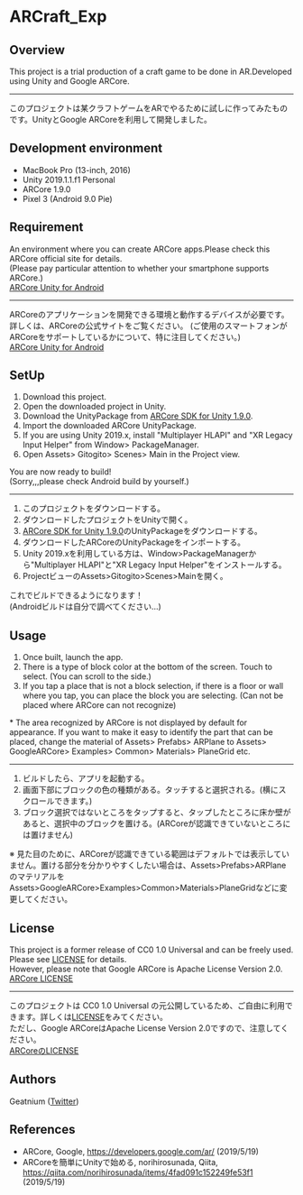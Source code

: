 # ARCraft_Exp

## Overview

This project is a trial production of a craft game to be done in AR.Developed using Unity and Google ARCore.

***

このプロジェクトは某クラフトゲームをARでやるために試しに作ってみたものです。UnityとGoogle ARCoreを利用して開発しました。

## Development environment

* MacBook Pro (13-inch, 2016)
* Unity 2019.1.1.f1 Personal
* ARCore 1.9.0
* Pixel 3 (Android 9.0 Pie)

## Requirement

An environment where you can create ARCore apps.Please check this ARCore official site  for details.  
(Please pay particular attention to whether your smartphone supports ARCore.)  
[ARCore Unity for Android](https://developers.google.com/ar/develop/unity/quickstart-android)

***

ARCoreのアプリケーションを開発できる環境と動作するデバイスが必要です。詳しくは、ARCoreの公式サイトをご覧ください。
(ご使用のスマートフォンがARCoreをサポートしているかについて、特に注目してください。)  
[ARCore Unity for Android](https://developers.google.com/ar/develop/unity/quickstart-android)

## SetUp

1. Download this project.
2. Open the downloaded project in Unity.
3. Download the UnityPackage from [ARCore SDK for Unity 1.9.0](https://github.com/google-ar/arcore-unity-sdk/releases).
4. Import the downloaded ARCore UnityPackage.
5. If you are using Unity 2019.x, install "Multiplayer HLAPI" and "XR Legacy Input Helper" from Window> PackageManager.
6. Open Assets> Gitogito> Scenes> Main in the Project view.

You are now ready to build!  
(Sorry,,,please check Android build by yourself.)

***

1. このプロジェクトをダウンロードする。
2. ダウンロードしたプロジェクトをUnityで開く。
3. [ARCore SDK for Unity 1.9.0](https://github.com/google-ar/arcore-unity-sdk/releases)のUnityPackageをダウンロードする。
4. ダウンロードしたARCoreのUnityPackageをインポートする。
5. Unity 2019.xを利用している方は、Window>PackageManagerから"Multiplayer HLAPI"と"XR Legacy Input Helper"をインストールする。
6. ProjectビューのAssets>Gitogito>Scenes>Mainを開く。

これでビルドできるようになります！  
(Androidビルドは自分で調べてください...)

## Usage

1. Once built, launch the app.
2. There is a type of block color at the bottom of the screen. Touch to select. (You can scroll to the side.)
3. If you tap a place that is not a block selection, if there is a floor or wall where you tap, you can place the block you are selecting. (Can not be placed where ARCore can not recognize)
  
\* The area recognized by ARCore is not displayed by default for appearance. If you want to make it easy to identify the part that can be placed, change the material of Assets> Prefabs> ARPlane to Assets> GoogleARCore> Examples> Common> Materials> PlaneGrid etc.

***

1. ビルドしたら、アプリを起動する。
2. 画面下部にブロックの色の種類がある。タッチすると選択される。(横にスクロールできます。)
3. ブロック選択ではないところをタップすると、タップしたところに床か壁があると、選択中のブロックを置ける。(ARCoreが認識できていないところには置けません)

※ 見た目のために、ARCoreが認識できている範囲はデフォルトでは表示していません。置ける部分を分かりやすくしたい場合は、Assets>Prefabs>ARPlaneのマテリアルをAssets>GoogleARCore>Examples>Common>Materials>PlaneGridなどに変更してください。

## License

This project is a former release of CC0 1.0 Universal and can be freely used. Please see [LICENSE](https://github.com/BushCloversHigh/ARCraft_Exp/blob/master/LICENSE) for details.  
However, please note that Google ARCore is Apache License Version 2.0.  
[ARCore LICENSE](https://github.com/google-ar/arcore-unity-sdk/blob/master/LICENSE)

***

このプロジェクトは CC0 1.0 Universal の元公開しているため、ご自由に利用できます。詳しくは[LICENSE](https://github.com/BushCloversHigh/ARCraft_Exp/blob/master/LICENSE)をみてください。  
ただし、Google ARCoreはApache License Version 2.0ですので、注意してください。  
[ARCoreのLICENSE](https://github.com/google-ar/arcore-unity-sdk/blob/master/LICENSE)

## Authors

Geatnium ([Twitter](https://twitter.com/geatnium))

## References

* ARCore, Google, https://developers.google.com/ar/ (2019/5/19)
* ARCoreを簡単にUnityで始める, norihirosunada, Qiita, https://qiita.com/norihirosunada/items/4fad091c152249fe53f1 (2019/5/19)
